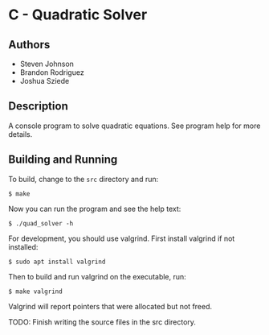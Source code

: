 
# C - Quadratic Solver

## Authors
* Steven Johnson
* Brandon Rodriguez
* Joshua Sziede

## Description
A console program to solve quadratic equations. See program help for more details.

## Building and Running

To build, change to the `src` directory and run:

    $ make

Now you can run the program and see the help text:

    $ ./quad_solver -h

For development, you should use valgrind. First install valgrind if not installed:

    $ sudo apt install valgrind

Then to build and run valgrind on the executable, run:

    $ make valgrind

Valgrind will report pointers that were allocated but not freed.

TODO: Finish writing the source files in the src directory.
